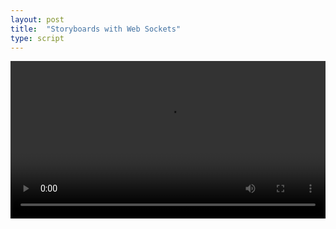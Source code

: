 ```yaml
---
layout: post
title:  "Storyboards with Web Sockets"
type: script
---
```

<section>
	<iiif-storyboard ws="https://intense-hamlet-45148.herokuapp.com" annotationlist="https://dnoneill.github.io/annotate/annotations/wh234bz9013-0001-list.json" styling="controller: true; fullpage: true;"></iiif-storyboard>
</section>
<section>
<video controls="" width="100%">
  <source src="https://ncsu-libraries.github.io/annona/videos/websockets.m4v" type="video/mp4">
</video>
</section>